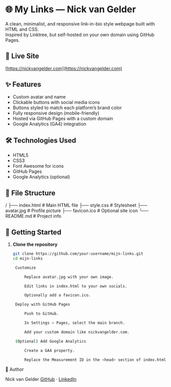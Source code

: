 # 🌐 My Links — Nick van Gelder

A clean, minimalist, and responsive link-in-bio style webpage built with HTML and CSS.  
Inspired by Linktree, but self-hosted on your own domain using GitHub Pages.

## 🔗 Live Site

[https://nickvangelder.com](https://nickvangelder.com)

## ✨ Features

- Custom avatar and name
- Clickable buttons with social media icons
- Buttons styled to match each platform’s brand color
- Fully responsive design (mobile-friendly)
- Hosted via GitHub Pages with a custom domain
- Google Analytics (GA4) integration

## 🛠️ Technologies Used

- HTML5
- CSS3
- Font Awesome for icons
- GitHub Pages
- Google Analytics (optional)

## 📁 File Structure

/
├── index.html # Main HTML file
├── style.css # Stylesheet
├── avatar.jpg # Profile picture
├── favicon.ico # Optional site icon
└── README.md # Project info


## 🚀 Getting Started

1. **Clone the repository**
   ```bash
   git clone https://github.com/your-username/mijn-links.git
   cd mijn-links

    Customize

        Replace avatar.jpg with your own image.

        Edit links in index.html to your own socials.

        Optionally add a favicon.ico.

    Deploy with GitHub Pages

        Push to GitHub.

        In Settings > Pages, select the main branch.

        Add your custom domain like nickvangelder.com.

    (Optional) Add Google Analytics

        Create a GA4 property.

        Replace the Measurement ID in the <head> section of index.html.

👤 Author

Nick van Gelder
[GitHub](https://github.com/nickvgelder) · [LinkedIn](https://www.linkedin.com/in/nick-van-gelder-0b166a275/)